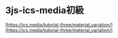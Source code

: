 # 3js-ics-media初級

[https://ics.media/tutorial-three/material_variation/](https://ics.media/tutorial-three/material_variation/)
